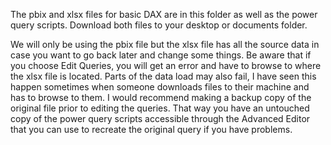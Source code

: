 The pbix and xlsx files for basic DAX are in this folder as well as the power query scripts.  Download both files to your desktop or documents folder. 

We will only be using the pbix file but the xlsx file has all the source data in case you want to go back later and change some things.  Be aware that if you choose Edit Queries, you will get an error and have to browse to where the xlsx file is located.  Parts of the data load may also fail, I have seen this happen sometimes when someone downloads files to their machine and has to browse to them.  I would recommend making a backup copy of the original file prior to editing the queries.  That way you have an untouched copy of the power query scripts accessible through the Advanced Editor that you can use to recreate the original query if you have problems.
